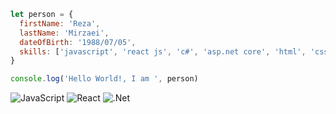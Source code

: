 ```javascript
let person = {
  firstName: 'Reza',
  lastName: 'Mirzaei',
  dateOfBirth: '1988/07/05',
  skills: ['javascript', 'react js', 'c#', 'asp.net core', 'html', 'css']
}

console.log('Hello World!, I am ', person)
```

![JavaScript](https://img.shields.io/badge/javascript-%23323330.svg?style=for-the-badge&logo=javascript&logoColor=%23F7DF1E)
![React](https://img.shields.io/badge/react-%2320232a.svg?style=for-the-badge&logo=react&logoColor=%2361DAFB)
![.Net](https://img.shields.io/badge/.NET-5C2D91?style=for-the-badge&logo=.net&logoColor=white)
